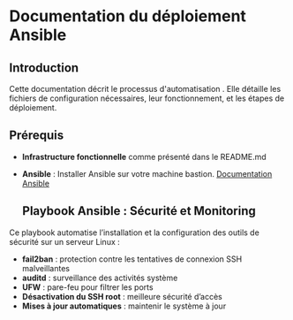 # Documentation du déploiement Ansible

## Introduction

Cette documentation décrit le processus d'automatisation . Elle détaille les fichiers de configuration nécessaires, leur fonctionnement, et les étapes de déploiement.

## Prérequis

- **Infrastructure fonctionnelle** comme présenté dans le README.md
- **Ansible** : Installer Ansible sur votre machine bastion. [Documentation Ansible](https://docs.ansible.com/ansible/latest/installation_guide/index.html)

  ##  Playbook Ansible : Sécurité et Monitoring

Ce playbook automatise l’installation et la configuration des outils de sécurité sur un serveur Linux :

-  **fail2ban** : protection contre les tentatives de connexion SSH malveillantes
- **auditd** : surveillance des activités système
-  **UFW** : pare-feu pour filtrer les ports
-  **Désactivation du SSH root** : meilleure sécurité d’accès
-  **Mises à jour automatiques** : maintenir le système à jour



  

